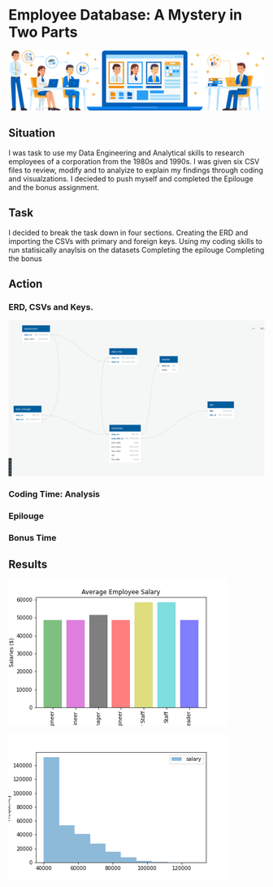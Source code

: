 # Employee Database: A Mystery in Two Parts

![Employee_Database](https://github.com/llhabers/sql-challenge/blob/main/EmployeeSQL/employee_database.svg)

## Situation
I was task to use my Data Engineering and Analytical skills to research employees of a corporation from the 1980s and 1990s. I was given six CSV files to review, modify and to analyize to explain my findings through coding and visualzations. I decieded to push myself and completed the Epilouge and the bonus assignment. 

## Task
I decided to break the task down in four sections.
Creating the ERD and importing the CSVs with primary and foreign keys.
Using my coding skills to run statisically anaylsis on the datasets
Completing the epilouge
Completing the bonus

## Action

### ERD, CSVs and Keys.
![ERD_Quick_Database_Diagrams](https://github.com/llhabers/sql-challenge/blob/main/EmployeeSQL/ERD.png)

### Coding Time: Analysis

### Epilouge

### Bonus Time

## Results

![Average_Employee_Salaries](https://github.com/llhabers/sql-challenge/blob/main/EmployeeSQL/average_salary_by_titles.png)

![Most_Common_Salary_Ranges_For_Employees](https://github.com/llhabers/sql-challenge/blob/main/EmployeeSQL/most_common_salary_ranges_for_employees.png)
